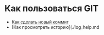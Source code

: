 # Как пользоваться GIT
- [Как сделать новый коммит](./commmit_help.md)
- [Как просмотреть историю](./log_help.md
